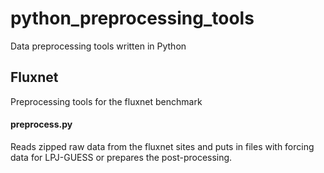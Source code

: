 # python_preprocessing_tools
Data preprocessing tools written in Python

## Fluxnet
Preprocessing tools for the fluxnet benchmark

#### preprocess.py
Reads zipped raw data from the fluxnet sites and puts in files with forcing data for LPJ-GUESS or prepares the post-processing.